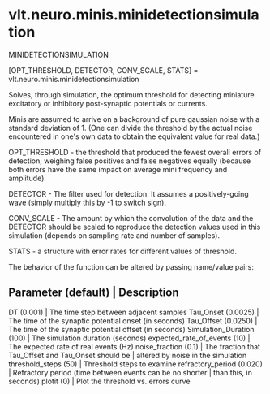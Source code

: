 # vlt.neuro.minis.minidetectionsimulation

  MINIDETECTIONSIMULATION
 
   [OPT_THRESHOLD, DETECTOR, CONV_SCALE, STATS] = vlt.neuro.minis.minidetectionsimulation
 
   Solves, through simulation, the optimum threshold for detecting miniature 
   excitatory or inhibitory post-synaptic potentials or currents.
 
   Minis are assumed to arrive on a background of pure gaussian noise with
   a standard deviation of 1. (One can divide the threshold by the actual noise 
   encountered in one's own data to obtain the equivalent value for real data.)
 
   OPT_THRESHOLD - the threshold that produced the fewest overall errors of
   detection, weighing false positives and false negatives equally (because both
   errors have the same impact on average mini frequency and amplitude).
 
   DETECTOR - The filter used for detection. It assumes a positively-going wave
   (simply multiply this by -1 to switch sign).
 
   CONV_SCALE - The amount by which the convolution of the data and the DETECTOR
   should be scaled to reproduce the detection values used in this simulation
   (depends on sampling rate and number of samples).
 
   STATS - a structure with error rates for different values of threshold.
 
   The behavior of the function can be altered by passing name/value pairs:
 
   Parameter (default)          | Description
   ------------------------------------------------------------------------------
   DT (0.001)                   | The time step between adjacent samples
   Tau_Onset  (0.0025)          | The time of the synaptic potential onset (in seconds)
   Tau_Offset (0.0250)          | The time of the synaptic potential offset (in seconds)
   Simulation_Duration (100)    | The simulation duration (seconds)
   expected_rate_of_events (10) | The expected rate of real events (Hz)
   noise_fraction (0.1)         | The fraction that Tau_Offset and Tau_Onset should be
                                |   altered by noise in the simulation
   threshold_steps (50)         | Threshold steps to examine
   refractory_period (0.020)    | Refractory period (time between events can be no shorter
                                |   than this, in seconds)
   plotit (0)                   | Plot the threshold vs. errors curve
